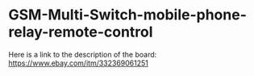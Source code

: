 # GSM-Multi-Switch-mobile-phone-relay-remote-control
Here is a link to the description of the board: https://www.ebay.com/itm/332369061251
